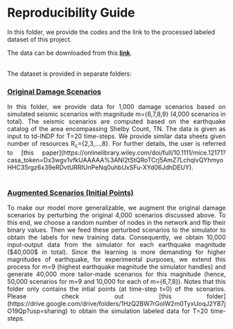 # Reproducibility Guide

In this folder, we provide the codes and the link to the processed labeled dataset of this project. <br>

The data can be downloaded from this [**link**](https://drive.google.com/drive/folders/152SPVDyGgWmKyslWacTM4tLeYTRvMQPg?usp=sharing). <br> <br>


The dataset is provided in separate folders: <br>

### [Original Damage Scenarios](https://drive.google.com/drive/folders/1z12XTpZ16RhSGCv3Co-Ge8BNYXTvoXa7?usp=sharing)

<div align="justify"> In this folder, we provide data for 1,000 damage scenarios based on simulated seismic scenarios with magnitude m={6,7,8,9} (4,000 scenarios in total). The seismic scenarios are computed based on the earthquake catalog of the area encompassing Shelby Count, TN. The data is given as input to td-INDP for T=20 time-steps. We provide similar data sheets given number of resources R<sub>c</sub>={2,3,...,8}. For further details, the user is referred to [this paper](https://onlinelibrary.wiley.com/doi/full/10.1111/mice.12171?casa_token=Dx3wgv1vfkUAAAAA%3ANI2tStQRoTCrj5AmZ7LchqlvQYhmyoHHC35rgz6x39eRDvtURRIUnPeNq0uhbUxSFu-XYd06JdhDEUY). </div> <br>

### [Augmented Scenarios (Initial Points)](https://drive.google.com/drive/folders/1ax1L9eTA0WaA-mOWe6dOAkIKEp3sj4g2?usp=sharing)

<div align="justify"> To make our model more generalizable, we augment the original damage scenarios by perturbing the original 4,000 scenarios discussed above. To this end, we choose a random number of nodes in the network and flip their binary values. Then we feed these perturbed scenarios to the simulator to obtain the labels for new training data. Consequently, we obtain 10,000 input-output data from the simulator for each earthquake magnitude ($40,000$ in total). Since the learning is more demanding for higher magnitudes of earthquake, for experimental purposes, we extend this process for m=9 (highest earthquake magnitude the simulator handles) and generate 40,000 more tailor-made scenarios for this magnitude (hence, 50,000 scenarios for m=9 and 10,000 for each of m={6,7,8}). Notes that this folder only contains the intial points (at time-step t=0) of the scenarios. Please check out [this folder](https://drive.google.com/drive/folders/1HzQ2BW7rGoIW2m0TyxUoqJ2Y87jO19Qp?usp=sharing) to obtain the simulation labeled data for T=20 time-steps. </div>


